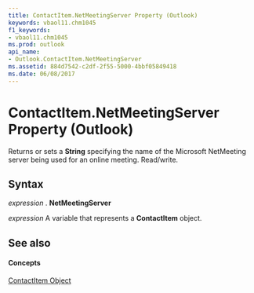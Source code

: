 ```yaml
---
title: ContactItem.NetMeetingServer Property (Outlook)
keywords: vbaol11.chm1045
f1_keywords:
- vbaol11.chm1045
ms.prod: outlook
api_name:
- Outlook.ContactItem.NetMeetingServer
ms.assetid: 884d7542-c2df-2f55-5000-4bbf05849418
ms.date: 06/08/2017
---
```



# ContactItem.NetMeetingServer Property (Outlook)

Returns or sets a  **String** specifying the name of the Microsoft NetMeeting server being used for an online meeting. Read/write.


## Syntax

 _expression_ . **NetMeetingServer**

 _expression_ A variable that represents a **ContactItem** object.


## See also


#### Concepts


[ContactItem Object](Outlook.ContactItem.md)

